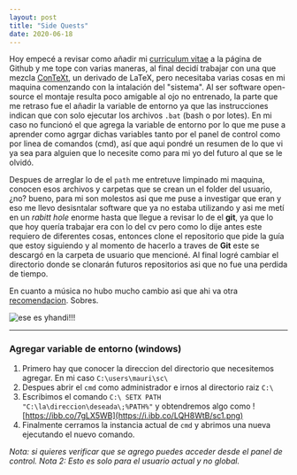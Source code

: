 ```yaml
---
layout: post
title: "Side Quests"
date: 2020-06-18
---
```

Hoy empecé a revisar como añadir mi [curriculum vitae](https://maumlz.github.io/cv) a la página de Github y me tope con varias maneras, al final decidí trabajar con una que mezcla [ConTeXt](https://wiki.contextgarden.net/Main_Page), un derivado de LaTeX, pero necesitaba varias cosas en mi maquina comenzando con la intalación del "sistema". Al ser software open-source el montaje resulta poco amigable al ojo no entrenado, la parte que me retraso fue el añadir la variable de entorno ya que las instrucciones indican que con solo ejecutar los archivos `.bat` (bash o por lotes). En mi caso no funcionó el que agrega la variable de entorno por lo que me puse a aprender como agrgar dichas variables tanto por el panel de control como por linea de comandos (cmd), así que aqui pondré un resumen de lo que vi ya sea para alguien que lo necesite como para mi yo del futuro al que se le olvidó.

Despues de arreglar lo de el `path` me entretuve limpinado mi maquina, conocen esos archivos y carpetas que se crean un el folder del usuario, ¿no? bueno, para mi son molestos asi que me puse a investigar que eran y eso me llevo desisntalar software que ya no estaba utilizando y asi me metí en un _rabitt hole_ enorme hasta que llegue a revisar lo de el **git**, ya que lo que hoy quería trabajar era con lo del cv pero como lo dije antes este requiero de diferentes cosas, entonces clone el repositorio que pide la guía que estoy siguiendo y al momento de hacerlo a traves de **Git** este se descargó en la carpeta de usuario que mencioné. Al final logré cambiar el directorio donde se clonarán futuros repositorios asi que no fue una perdida de tiempo.

En cuanto a música no hubo mucho cambio asi que ahi va otra [recomendacion](https://youtu.be/V4-MZtpcsTU). Sobres.


![ese es yhandi!!!](https://i.redd.it/oaxqhemdw4n11.gif)

* * *
### Agregar variable de entorno (windows)
1. Primero hay que conocer la direccion del directorio que necesitemos agregar. En mi caso `C:\users\mauri\sc\`
2. Despues abrir el `cmd` como administrador e irnos al directorio raiz `C:\`
3. Escribimos el comando `C:\ SETX PATH "C:\la\direccion\deseada\;%PATH%"` y obtendremos algo como ![https://ibb.co/7gLX5WB](https://i.ibb.co/LQH8WtB/sc1.png)
4. Finalmente cerramos la instancia actual de `cmd` y abrimos una nueva ejecutando el nuevo comando.

*Nota: si quieres verificar que se agrego puedes acceder desde el panel de control.*
*Nota 2: Esto es solo para el usuario actual y no global.*
